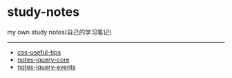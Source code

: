 # study-notes
my own study notes(自己的学习笔记)
***
- [css-useful-tips](https://github.com/buuug7/study-notes/blob/master/css-useful-tips.md)
- [notes-jquery-core](https://github.com/buuug7/study-notes/blob/master#notes-jquery.md)
- [notes-jquery-events](https://github.com/buuug7/study-notes/blob/master#notes-jquery.md)

